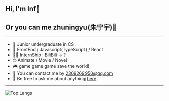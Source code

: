 ## Hi, I'm Inf👋

## Or you can me zhuningyu(朱宁宇)🙌

---

- 🫨 Junior undergraduate in CS
- 👏 FrontEnd / Javascript(TypeScript) / React
- 🧑‍💻 InternShip : BiliBili -> ?
- 🤓 Animate / Movie / Novel
- 🎮 game game game save the world!
- 🙌 You can contact me by 2309269950@qq.com
- 💬 Be free to ask me about anything [here](https://github.com/HIM198/HIM198/issues).

---

![Top Langs](https://github-readme-stats.vercel.app/api/top-langs/?username=Inf&layout=compact)
